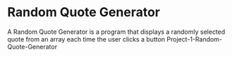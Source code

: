 # Random Quote Generator 
A Random Quote Generator is a program that displays a randomly selected quote from an array each time the user clicks a button 
Project-1-Random-Quote-Generator
